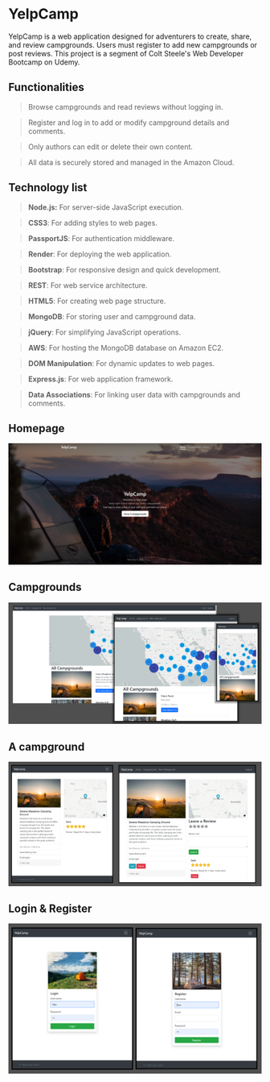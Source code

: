 # YelpCamp

YelpCamp is a web application designed for adventurers to create, share, and review campgrounds. Users must register to add new campgrounds or post reviews. This project is a segment of Colt Steele's Web Developer Bootcamp on Udemy.

## Functionalities

> Browse campgrounds and read reviews without logging in.

> Register and log in to add or modify campground details and comments.

> Only authors can edit or delete their own content.

> All data is securely stored and managed in the Amazon Cloud.

## Technology list

> **Node.js:** For server-side JavaScript execution.

> **CSS3**: For adding styles to web pages.

> **PassportJS**: For authentication middleware.

> **Render**: For deploying the web application.

> **Bootstrap**: For responsive design and quick development.

> **REST**: For web service architecture.

> **HTML5**: For creating web page structure.

> **MongoDB**: For storing user and campground data.

> **jQuery**: For simplifying JavaScript operations.

> **AWS**: For hosting the MongoDB database on Amazon EC2.

> **DOM Manipulation**: For dynamic updates to web pages.

> **Express.js**: For web application framework.

> **Data Associations**: For linking user data with campgrounds and comments.

## Homepage

<div>
  <img src="https://github.com/Stadsholt/YelpCamp/blob/main/images/Home.png">
</div>

## Campgrounds

<div>
  <img src="https://github.com/Stadsholt/YelpCamp/blob/main/images/CAmpgrounds.png">
</div>

## A campground

<div>
  <img src="https://github.com/Stadsholt/YelpCamp/blob/main/images/Campground.png">
</div>

## Login & Register

<div>
  <img src="https://github.com/Stadsholt/YelpCamp/blob/main/images/Login.png">
</div>
